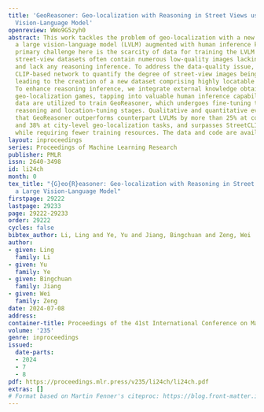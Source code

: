 ```yaml
---
title: 'GeoReasoner: Geo-localization with Reasoning in Street Views using a Large
  Vision-Language Model'
openreview: WWo9G5zyh0
abstract: This work tackles the problem of geo-localization with a new paradigm using
  a large vision-language model (LVLM) augmented with human inference knowledge. A
  primary challenge here is the scarcity of data for training the LVLM - existing
  street-view datasets often contain numerous low-quality images lacking visual clues,
  and lack any reasoning inference. To address the data-quality issue, we devise a
  CLIP-based network to quantify the degree of street-view images being locatable,
  leading to the creation of a new dataset comprising highly locatable street views.
  To enhance reasoning inference, we integrate external knowledge obtained from real
  geo-localization games, tapping into valuable human inference capabilities. The
  data are utilized to train GeoReasoner, which undergoes fine-tuning through dedicated
  reasoning and location-tuning stages. Qualitative and quantitative evaluations illustrate
  that GeoReasoner outperforms counterpart LVLMs by more than 25% at country-level
  and 38% at city-level geo-localization tasks, and surpasses StreetCLIP performance
  while requiring fewer training resources. The data and code are available at https://github.com/lingli1996/GeoReasoner.
layout: inproceedings
series: Proceedings of Machine Learning Research
publisher: PMLR
issn: 2640-3498
id: li24ch
month: 0
tex_title: "{G}eo{R}easoner: Geo-localization with Reasoning in Street Views using
  a Large Vision-Language Model"
firstpage: 29222
lastpage: 29233
page: 29222-29233
order: 29222
cycles: false
bibtex_author: Li, Ling and Ye, Yu and Jiang, Bingchuan and Zeng, Wei
author:
- given: Ling
  family: Li
- given: Yu
  family: Ye
- given: Bingchuan
  family: Jiang
- given: Wei
  family: Zeng
date: 2024-07-08
address:
container-title: Proceedings of the 41st International Conference on Machine Learning
volume: '235'
genre: inproceedings
issued:
  date-parts:
  - 2024
  - 7
  - 8
pdf: https://proceedings.mlr.press/v235/li24ch/li24ch.pdf
extras: []
# Format based on Martin Fenner's citeproc: https://blog.front-matter.io/posts/citeproc-yaml-for-bibliographies/
---
```

